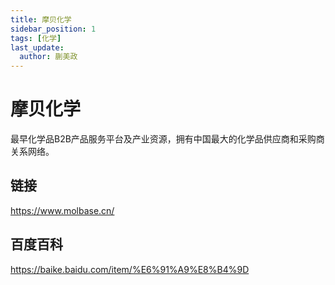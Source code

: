 ```yaml
---
title: 摩贝化学
sidebar_position: 1
tags: [化学]
last_update:
  author: 蒯美政
---
```


# 摩贝化学

最早化学品B2B产品服务平台及产业资源，拥有中国最大的化学品供应商和采购商关系网络。



## 链接

https://www.molbase.cn/



## 百度百科

https://baike.baidu.com/item/%E6%91%A9%E8%B4%9D
